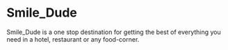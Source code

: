# Smile_Dude
Smile_Dude is a one stop destination for getting the best of everything you need in a hotel, restaurant or any food-corner.
